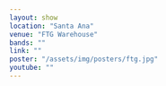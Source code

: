 ```yaml
---
layout: show
location: "Santa Ana"
venue: "FTG Warehouse"
bands: ""
link: ""
poster: "/assets/img/posters/ftg.jpg"
youtube: ""
---
```



